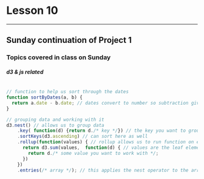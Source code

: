 # Lesson 10
---

## Sunday continuation of Project 1

### Topics covered in class on Sunday

##### d3 & js related
```js

// function to help us sort through the dates
function sortByDates(a, b) {
  return a.date - b.date; // dates convert to number so subtraction gives us the sort method
}

// grouping data and working with it
d3.nest() // allows us to group data
    .key( function(d) {return d./* key */}) // the key you want to group by
    .sortKeys(d3.ascending) // can sort here as well
    .rollup(function(values) { // rollup allows us to run function on each "leaf" element
      return d3.sum(values,  function(d) { // values are the leaf elements here
        return d./* some value you want to work with */;
      })
    })
    .entries(/* array */); // this applies the nest operator to the array of data

```